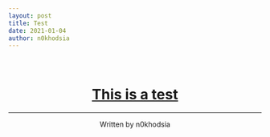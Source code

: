 ```yaml
---
layout: post
title: Test
date: 2021-01-04
author: n0khodsia
---
```


<h1 align="center">
  <br>
  <a href="https://www.vulnhub.com/entry/djinn-1,397/" target="_blank">
    This is a test
  </a>
</h1>


***
<p align="center">Written by n0khodsia</p>

